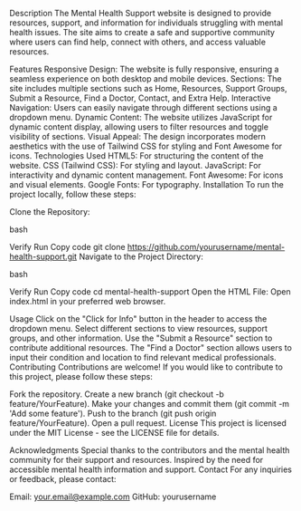 Description
The Mental Health Support website is designed to provide resources, support, and information for individuals struggling with mental health issues. The site aims to create a safe and supportive community where users can find help, connect with others, and access valuable resources.

Features
Responsive Design: The website is fully responsive, ensuring a seamless experience on both desktop and mobile devices.
Sections: The site includes multiple sections such as Home, Resources, Support Groups, Submit a Resource, Find a Doctor, Contact, and Extra Help.
Interactive Navigation: Users can easily navigate through different sections using a dropdown menu.
Dynamic Content: The website utilizes JavaScript for dynamic content display, allowing users to filter resources and toggle visibility of sections.
Visual Appeal: The design incorporates modern aesthetics with the use of Tailwind CSS for styling and Font Awesome for icons.
Technologies Used
HTML5: For structuring the content of the website.
CSS (Tailwind CSS): For styling and layout.
JavaScript: For interactivity and dynamic content management.
Font Awesome: For icons and visual elements.
Google Fonts: For typography.
Installation
To run the project locally, follow these steps:

Clone the Repository:

bash

Verify
Run
Copy code
git clone https://github.com/yourusername/mental-health-support.git
Navigate to the Project Directory:

bash

Verify
Run
Copy code
cd mental-health-support
Open the HTML File: Open index.html in your preferred web browser.

Usage
Click on the "Click for Info" button in the header to access the dropdown menu.
Select different sections to view resources, support groups, and other information.
Use the "Submit a Resource" section to contribute additional resources.
The "Find a Doctor" section allows users to input their condition and location to find relevant medical professionals.
Contributing
Contributions are welcome! If you would like to contribute to this project, please follow these steps:

Fork the repository.
Create a new branch (git checkout -b feature/YourFeature).
Make your changes and commit them (git commit -m 'Add some feature').
Push to the branch (git push origin feature/YourFeature).
Open a pull request.
License
This project is licensed under the MIT License - see the LICENSE file for details.

Acknowledgments
Special thanks to the contributors and the mental health community for their support and resources.
Inspired by the need for accessible mental health information and support.
Contact
For any inquiries or feedback, please contact:

Email: your.email@example.com
GitHub: yourusername

